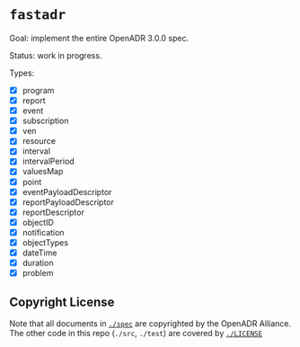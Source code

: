 # `fastadr`

Goal: implement the entire OpenADR 3.0.0 spec.

Status: work in progress.

Types:

- [x] program
- [x] report
- [x] event
- [x] subscription
- [x] ven
- [x] resource
- [x] interval
- [x] intervalPeriod
- [x] valuesMap
- [x] point
- [x] eventPayloadDescriptor
- [x] reportPayloadDescriptor
- [x] reportDescriptor
- [x] objectID
- [x] notification
- [x] objectTypes
- [x] dateTime
- [x] duration
- [x] problem

## Copyright License

Note that all documents in [`./spec`](./spec/) are copyrighted by the OpenADR Alliance.
The other code in this repo (`./src`, `./test`) are covered by [`./LICENSE`](./LICENSE)
